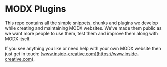 # MODX Plugins 
This repo contains all the simple snippets, chunks and plugins we develop while creating and maintaining MODX websites. We've made them public as we want more people to use them, test them and improve them along with MODX itself. 

If you see anything you like or need help with your own MODX website then just get in touch: [www.inside-creative.com](https://www.inside-creative.com).